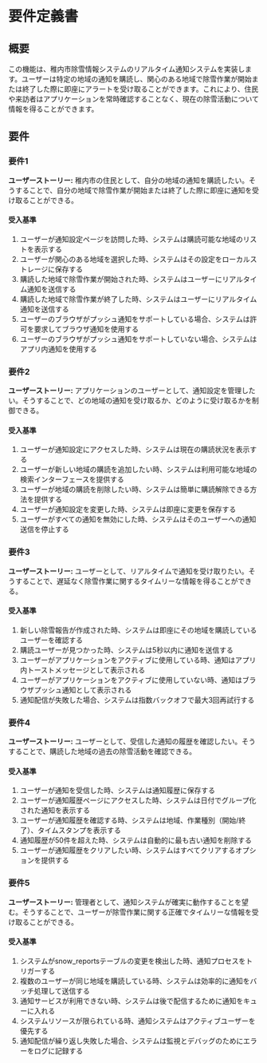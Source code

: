 # 要件定義書

## 概要

この機能は、稚内市除雪情報システムのリアルタイム通知システムを実装します。ユーザーは特定の地域の通知を購読し、関心のある地域で除雪作業が開始または終了した際に即座にアラートを受け取ることができます。これにより、住民や来訪者はアプリケーションを常時確認することなく、現在の除雪活動について情報を得ることができます。

## 要件

### 要件1

**ユーザーストーリー:** 稚内市の住民として、自分の地域の通知を購読したい。そうすることで、自分の地域で除雪作業が開始または終了した際に即座に通知を受け取ることができる。

#### 受入基準

1. ユーザーが通知設定ページを訪問した時、システムは購読可能な地域のリストを表示する
2. ユーザーが関心のある地域を選択した時、システムはその設定をローカルストレージに保存する
3. 購読した地域で除雪作業が開始された時、システムはユーザーにリアルタイム通知を送信する
4. 購読した地域で除雪作業が終了した時、システムはユーザーにリアルタイム通知を送信する
5. ユーザーのブラウザがプッシュ通知をサポートしている場合、システムは許可を要求してブラウザ通知を使用する
6. ユーザーのブラウザがプッシュ通知をサポートしていない場合、システムはアプリ内通知を使用する

### 要件2

**ユーザーストーリー:** アプリケーションのユーザーとして、通知設定を管理したい。そうすることで、どの地域の通知を受け取るか、どのように受け取るかを制御できる。

#### 受入基準

1. ユーザーが通知設定にアクセスした時、システムは現在の購読状況を表示する
2. ユーザーが新しい地域の購読を追加したい時、システムは利用可能な地域の検索インターフェースを提供する
3. ユーザーが地域の購読を削除したい時、システムは簡単に購読解除できる方法を提供する
4. ユーザーが通知設定を変更した時、システムは即座に変更を保存する
5. ユーザーがすべての通知を無効にした時、システムはそのユーザーへの通知送信を停止する

### 要件3

**ユーザーストーリー:** ユーザーとして、リアルタイムで通知を受け取りたい。そうすることで、遅延なく除雪作業に関するタイムリーな情報を得ることができる。

#### 受入基準

1. 新しい除雪報告が作成された時、システムは即座にその地域を購読しているユーザーを確認する
2. 購読ユーザーが見つかった時、システムは5秒以内に通知を送信する
3. ユーザーがアプリケーションをアクティブに使用している時、通知はアプリ内トーストメッセージとして表示される
4. ユーザーがアプリケーションをアクティブに使用していない時、通知はブラウザプッシュ通知として表示される
5. 通知配信が失敗した場合、システムは指数バックオフで最大3回再試行する

### 要件4

**ユーザーストーリー:** ユーザーとして、受信した通知の履歴を確認したい。そうすることで、購読した地域の過去の除雪活動を確認できる。

#### 受入基準

1. ユーザーが通知を受信した時、システムは通知履歴に保存する
2. ユーザーが通知履歴ページにアクセスした時、システムは日付でグループ化された通知を表示する
3. ユーザーが通知履歴を確認する時、システムは地域、作業種別（開始/終了）、タイムスタンプを表示する
4. 通知履歴が50件を超えた時、システムは自動的に最も古い通知を削除する
5. ユーザーが通知履歴をクリアしたい時、システムはすべてクリアするオプションを提供する

### 要件5

**ユーザーストーリー:** 管理者として、通知システムが確実に動作することを望む。そうすることで、ユーザーが除雪作業に関する正確でタイムリーな情報を受け取ることができる。

#### 受入基準

1. システムがsnow_reportsテーブルの変更を検出した時、通知プロセスをトリガーする
2. 複数のユーザーが同じ地域を購読している時、システムは効率的に通知をバッチ処理して送信する
3. 通知サービスが利用できない時、システムは後で配信するために通知をキューに入れる
4. システムリソースが限られている時、通知システムはアクティブユーザーを優先する
5. 通知配信が繰り返し失敗した場合、システムは監視とデバッグのためにエラーをログに記録する